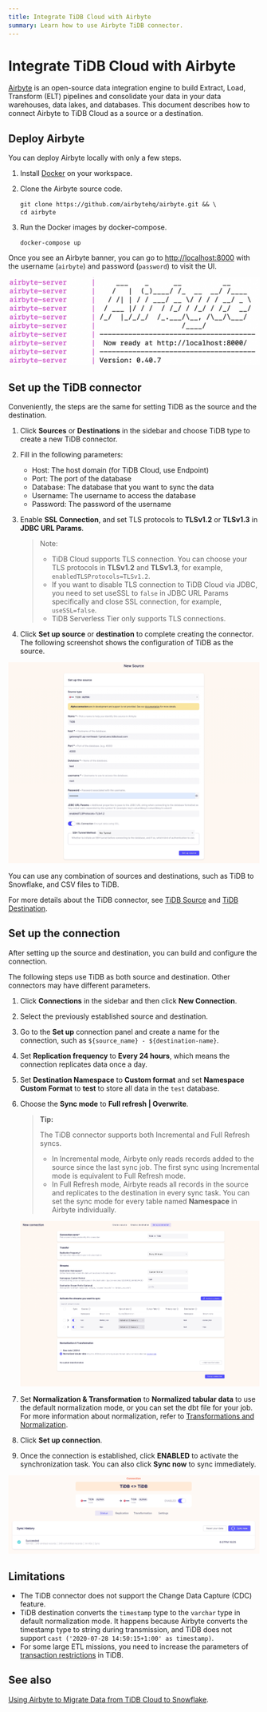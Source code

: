 ```yaml
---
title: Integrate TiDB Cloud with Airbyte
summary: Learn how to use Airbyte TiDB connector.
---
```


# Integrate TiDB Cloud with Airbyte

[Airbyte](https://airbyte.com/) is an open-source data integration engine to build Extract, Load, Transform (ELT) pipelines and consolidate your data in your data warehouses, data lakes, and databases. This document describes how to connect Airbyte to TiDB Cloud as a source or a destination.

## Deploy Airbyte

You can deploy Airbyte locally with only a few steps.

1. Install [Docker](https://www.docker.com/products/docker-desktop) on your workspace.

2. Clone the Airbyte source code.

    ```shell
    git clone https://github.com/airbytehq/airbyte.git && \
    cd airbyte
    ```

3. Run the Docker images by docker-compose.

    ```shell
    docker-compose up
    ```

Once you see an Airbyte banner, you can go to <http://localhost:8000> with the username (`airbyte`) and password (`password`) to visit the UI.

![Airbyte banner](/media/tidb-cloud/integration-airbyte-ready.jpg)

## Set up the TiDB connector

Conveniently, the steps are the same for setting TiDB as the source and the destination.

1. Click **Sources** or **Destinations** in the sidebar and choose TiDB type to create a new TiDB connector.

2. Fill in the following parameters:

    - Host: The host domain (for TiDB Cloud, use Endpoint)
    - Port: The port of the database
    - Database: The database that you want to sync the data
    - Username: The username to access the database
    - Password: The password of the username

3. Enable **SSL Connection**, and set TLS protocols to **TLSv1.2** or **TLSv1.3** in **JDBC URL Params**.

    > Note:
    >
    > - TiDB Cloud supports TLS connection. You can choose your TLS protocols in **TLSv1.2** and **TLSv1.3**, for example, `enabledTLSProtocols=TLSv1.2`.
    > - If you want to disable TLS connection to TiDB Cloud via JDBC, you need to set useSSL to `false` in JDBC URL Params specifically and close SSL connection, for example, `useSSL=false`.
    > - TiDB Serverless Tier only supports TLS connections.

4. Click **Set up source** or **destination** to complete creating the connector. The following screenshot shows the configuration of TiDB as the source.

![TiDB source configuration](/media/tidb-cloud/integration-airbyte-parameters.jpg)

You can use any combination of sources and destinations, such as TiDB to Snowflake, and CSV files to TiDB.

For more details about the TiDB connector, see [TiDB Source](https://docs.airbyte.com/integrations/sources/tidb) and [TiDB Destination](https://docs.airbyte.com/integrations/destinations/tidb).

## Set up the connection

After setting up the source and destination, you can build and configure the connection.

The following steps use TiDB as both source and destination. Other connectors may have different parameters.

1. Click **Connections** in the sidebar and then click **New Connection**.
2. Select the previously established source and destination.
3. Go to the **Set up** connection panel and create a name for the connection, such as `${source_name} - ${destination-name}`.
4. Set **Replication frequency** to **Every 24 hours**, which means the connection replicates data once a day.
5. Set **Destination Namespace** to **Custom format** and set **Namespace Custom Format** to **test** to store all data in the `test` database.
6. Choose the **Sync mode** to **Full refresh | Overwrite**.

    > **Tip:**
    >
    > The TiDB connector supports both Incremental and Full Refresh syncs.
    >
    > - In Incremental mode, Airbyte only reads records added to the source since the last sync job. The first sync using Incremental mode is equivalent to Full Refresh mode.
    > - In Full Refresh mode, Airbyte reads all records in the source and replicates to the destination in every sync task. You can set the sync mode for every table named **Namespace** in Airbyte individually.

    ![Set up connection](/media/tidb-cloud/integration-airbyte-connection.jpg)

7. Set **Normalization & Transformation** to **Normalized tabular data** to use the default normalization mode, or you can set the dbt file for your job. For more information about normalization, refer to [Transformations and Normalization](https://docs.airbyte.com/operator-guides/transformation-and-normalization/transformations-with-dbt).
8. Click **Set up connection**.
9. Once the connection is established, click **ENABLED** to activate the synchronization task. You can also click **Sync now** to sync immediately.

![Sync data](/media/tidb-cloud/integration-airbyte-sync.jpg)

## Limitations

- The TiDB connector does not support the Change Data Capture (CDC) feature.
- TiDB destination converts the `timestamp` type to the `varchar` type in default normalization mode. It happens because Airbyte converts the timestamp type to string during transmission, and TiDB does not support `cast ('2020-07-28 14:50:15+1:00' as timestamp)`.
- For some large ETL missions, you need to increase the parameters of [transaction restrictions](/develop/dev-guide-transaction-restraints.md#large-transaction-restrictions) in TiDB.

## See also

[Using Airbyte to Migrate Data from TiDB Cloud to Snowflake](https://www.pingcap.com/blog/using-airbyte-to-migrate-data-from-tidb-cloud-to-snowflake/).
